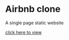 # Airbnb clone
A single page static website

<a href="https://vickyrules.github.io/ReactBootcampPractise/">click here to view</a>
